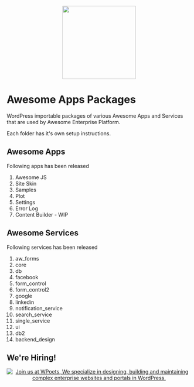 <p align="center">
<a href="https://www.wpoets.com/" target="_blank"><img width="200"src="https://www.wpoets.com/wp-content/uploads/2018/05/WPoets-logo-1.svg"></a>
</p>

# Awesome Apps Packages
WordPress importable packages of various Awesome Apps and Services that are used by Awesome Enterprise Platform.

Each folder has it's own setup instructions.

## Awesome Apps

Following apps has been released

1. Awesome JS
2. Site Skin
3. Samples
4. Plot
5. Settings
6. Error Log
7. Content Builder - WIP


## Awesome Services

Following services has been released

1. aw_forms
2. core
3. db
4. facebook
5. form_control
6. form_control2
7. google
8. linkedin
9. notification_service
10. search_service
11. single_service
12. ui
13. db2
14. backend_design


## We're Hiring!

<p align="center">
	<a href="https://www.wpoets.com/careers/"><img src="https://www.wpoets.com/wp-content/uploads/2020/11/work-with-us_1776x312.png" alt="Join us at WPoets, We specialize in designing, building and maintaining complex enterprise websites and portals in WordPress."></a>
</p>